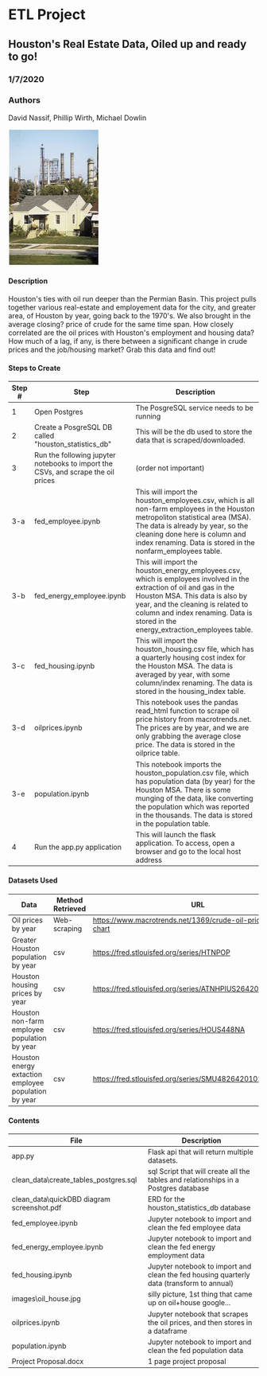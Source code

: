 # ETL Project
## Houston's Real Estate Data, Oiled up and ready to go!
### 1/7/2020
### Authors
David Nassif, Phillip Wirth, Michael Dowlin

!['Image not available'](/images/oil_house.jpg)

#### Description
Houston's ties with oil run deeper than the Permian Basin.  This project pulls together various real-estate and employement data for the city, and greater area, of Houston by year, going back to the 1970's.  We also brought in the average closing? price of crude for the same time span.  How closely correlated are the oil prices with Houston's employment and housing data?  How much of a lag, if any, is there between a significant change in crude prices and the job/housing market?  Grab this data and find out!

#### Steps to Create
| Step #| Step                               | Description                                                                        |
|-------|------------------------------------|------------------------------------------------------------------------------------|
|1      |Open Postgres                       |The PosgreSQL service needs to be running                                           |
|2      |Create a PosgreSQL DB called "houston_statistics_db"|This will be the db used to store the data that is scraped/downloaded.|
|3      |Run the following jupyter notebooks to import the CSVs, and scrape the oil prices|(order not important)            |
|3-a    |fed_employee.ipynb                  |This will import the houston_employees.csv, which is all non-farm employees in the Houston metropoliton statistical area (MSA).  The data is already by year, so the cleaning done here is column and index renaming.  Data is stored in the nonfarm_employees table.|
|3-b    |fed_energy_employee.ipynb|This will import the houston_energy_employees.csv, which is employees involved in the extraction of oil and gas in the Houston MSA.  This data is also by year, and the cleaning is related to column and index renaming.  Data is stored in the energy_extraction_employees table.|
|3-c    |fed_housing.ipynb            |This will import the houston_housing.csv file, which has a quarterly housing cost index for the Houston MSA.  The data is averaged by year, with some column/index renaming.  The data is stored in the housing_index table.|
|3-d    |oilprices.ipynb              |This notebook uses the pandas read_html function to scrape oil price history from macrotrends.net.  The prices are by year, and we are only grabbing the average close price.  The data is stored in the oilprice table.|
|3-e    |population.ipynb             |This notebook imports the houston_population.csv file, which has population data (by year) for the Houston MSA.  There is some munging of the data, like converting the population which was reported in the thousands.  The data is stored in the population table.|
|4      |Run the app.py application |This will launch the flask application.  To access, open a browser and go to the local host address|

#### Datasets Used
| Data                         | Method Retrieved           | URL                                                                 |
|------------------------------|----------------------------|---------------------------------------------------------------------|
|Oil prices by year	           |Web-scraping	              | https://www.macrotrends.net/1369/crude-oil-price-history-chart         |
|Greater Houston population by year|	csv	| https://fred.stlouisfed.org/series/HTNPOP         |
|Houston housing prices by year|	csv	|https://fred.stlouisfed.org/series/ATNHPIUS26420Q |
|Houston non-farm employee population by year	|csv	|https://fred.stlouisfed.org/series/HOUS448NA |
|Houston energy extaction employee population by year|	csv	|https://fred.stlouisfed.org/series/SMU48264201021100001SA |

#### Contents
| File                         | Description                                                                                     |
|------------------------------|-------------------------------------------------------------------------------------------------|
|app.py                         |Flask api that will return multiple datasets.|
|clean_data\create_tables_postgres.sql | sql Script that will create all the tables and relationships in a Postgres database    |
|clean_data\quickDBD diagram screenshot.pdf | ERD for the houston_statistics_db database                  |
|fed_employee.ipynb               | Jupyter notebook to import and clean the fed employee data |
|fed_energy_employee.ipynb            | Jupyter notebook to import and clean the fed energy employment data |
|fed_housing.ipynb               | Jupyter notebook to import and clean the fed housing quarterly data (transform to annual)|
|images\oil_house.jpg             | silly picture, 1st thing that came up on oil+house google...|
|oilprices.ipynb                 | Jupyter notebook that scrapes the oil prices, and then stores in a dataframe |
|population.ipynb             | Jupyter notebook to import and clean the fed population data|
|Project Proposal.docx        | 1 page project proposal                                     |

  
